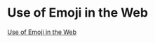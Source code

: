 # Use of Emoji in the Web
[Use of Emoji in the Web](https://aiwithcloud.com/2022/09/16/use_of_emoji_in_the_web/)